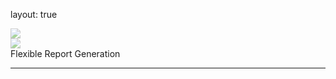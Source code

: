layout: true

<!--this adds the footer to all slides, depends on footer class in css-->
<div class="footer" style="left: 5%;"><img src="https://mirrors.creativecommons.org/presskit/icons/cc.svg" style = "max-width: 40%; opacity: 0.5;"></img></div>
<div class="footer" style="left: 7.5%;"><img src="https://mirrors.creativecommons.org/presskit/icons/by.svg" style = "max-width: 40%; opacity: 0.5;"></img></div>
<div class="footer" style="left: 40%;"><a class="footer">Flexible Report Generation</a></div>

---

